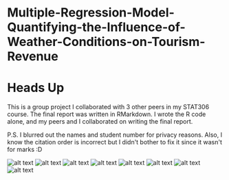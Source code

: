 # Multiple-Regression-Model-Quantifying-the-Influence-of-Weather-Conditions-on-Tourism-Revenue

# Heads Up
This is a group project I collaborated with 3 other peers in my STAT306 course.
The final report was written in RMarkdown.
I wrote the R code alone, and my peers and I collaborated on writing the final report.

P.S. I blurred out the names and student number for privacy reasons. Also, I know the citation order is incorrect but I didn't bother to fix it since it wasn't for marks :D

![alt text](https://github.com/redkai11/Multiple-Regression-Model-Quantifying-the-Influence-of-Weather-Conditions-on-Tourism-Revenue/blob/main/0001_censored.jpg)
![alt text](https://github.com/redkai11/Multiple-Regression-Model-Quantifying-the-Influence-of-Weather-Conditions-on-Tourism-Revenue/blob/main/0002.jpg)
![alt text](https://github.com/redkai11/Multiple-Regression-Model-Quantifying-the-Influence-of-Weather-Conditions-on-Tourism-Revenue/blob/main/0003.jpg)
![alt text](https://github.com/redkai11/Multiple-Regression-Model-Quantifying-the-Influence-of-Weather-Conditions-on-Tourism-Revenue/blob/main/0004.jpg)
![alt text](https://github.com/redkai11/Multiple-Regression-Model-Quantifying-the-Influence-of-Weather-Conditions-on-Tourism-Revenue/blob/main/0005.jpg)
![alt text](https://github.com/redkai11/Multiple-Regression-Model-Quantifying-the-Influence-of-Weather-Conditions-on-Tourism-Revenue/blob/main/0006.jpg)
![alt text](https://github.com/redkai11/Multiple-Regression-Model-Quantifying-the-Influence-of-Weather-Conditions-on-Tourism-Revenue/blob/main/0007.jpg)
![alt text](https://github.com/redkai11/Multiple-Regression-Model-Quantifying-the-Influence-of-Weather-Conditions-on-Tourism-Revenue/blob/main/0008.jpg)
